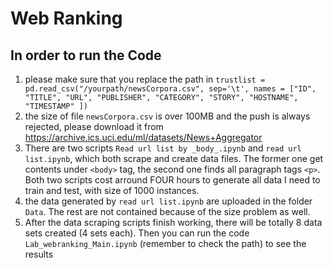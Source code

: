 # Web Ranking
## In order to run the Code
1. please make sure that you replace the path in `trustlist = pd.read_csv("/yourpath/newsCorpora.csv", sep='\t', names = ["ID", "TITLE", "URL", "PUBLISHER", "CATEGORY", "STORY", "HOSTNAME", "TIMESTAMP" ])`
2. the size of file `newsCorpora.csv` is over 100MB and the push is always rejected, please download it from https://archive.ics.uci.edu/ml/datasets/News+Aggregator
3. There are two scripts `Read url list by _body_.ipynb` and `read url list.ipynb`, which both scrape and create data files. The former one get contents under `<body>` tag, the second one finds all paragraph tags `<p>`. Both two scripts cost arround FOUR hours to generate all data I need to train and test, with size of 1000 instances.
4. the data generated by `read url list.ipynb` are uploaded in the folder `Data`. The rest are not contained because of the size problem as well.
5. After the data scraping scripts finish working, there will be totally 8 data sets created (4 sets each). Then you can run the code `Lab_webranking_Main.ipynb` (remember to check the path) to see the results


